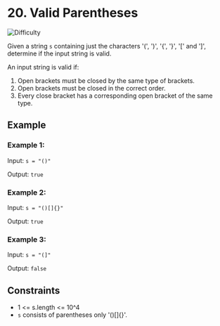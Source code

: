 # 20. Valid Parentheses

![Difficulty](https://img.shields.io/badge/Difficulty-Easy-green.svg)


Given a string `s` containing just the characters '(', ')', '{', '}', '[' and ']', determine if the input string is valid.

An input string is valid if:

1. Open brackets must be closed by the same type of brackets.
2. Open brackets must be closed in the correct order.
3. Every close bracket has a corresponding open bracket of the same type.

## Example

### Example 1:

Input: `s = "()"`

Output: `true`

### Example 2:

Input: `s = "()[]{}"`

Output: `true`

### Example 3:

Input: `s = "(]"`

Output: `false`

## Constraints

- 1 <= s.length <= 10^4
- `s` consists of parentheses only '()[]{}'.
